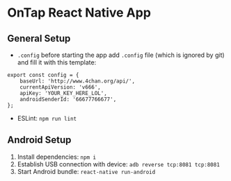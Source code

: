 # OnTap React Native App

## General Setup
- `.config` before starting the app add `.config` file (which is ignored by git) and fill it with this template:
```
export const config = {
    baseUrl: 'http://www.4chan.org/api/',
    currentApiVersion: 'v666',
    apiKey: 'YOUR_KEY_HERE_LOL',
    androidSenderId: '66677766677',
};

```
- ESLint: `npm run lint`

## Android Setup
1. Install dependencies: `npm i`
2. Establish USB connection with device: `adb reverse tcp:8081 tcp:8081`
3. Start Android bundle: `react-native run-android`


